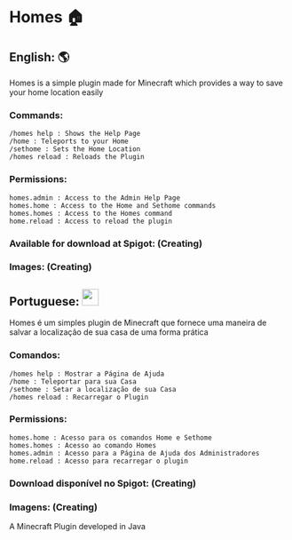 # Homes 🏠

## English: :earth_americas:
Homes is a simple plugin made for Minecraft which provides a way to save your home location easily

### Commands:
    /homes help : Shows the Help Page
    /home : Teleports to your Home
    /sethome : Sets the Home Location
    /homes reload : Reloads the Plugin
  
### Permissions:
    homes.admin : Access to the Admin Help Page
    homes.home : Access to the Home and Sethome commands 
    homes.homes : Access to the Homes command
    home.reload : Access to reload the plugin

### Available for download at Spigot: (Creating)

### Images: (Creating)

## Portuguese: <img src="https://github.com/GFelberg/Frozen/assets/41524430/4033b457-ed2c-4674-832e-06935c445f0c" width="30" height="30">
Homes é um simples plugin de Minecraft que fornece uma maneira de salvar a localização de sua casa de uma forma prática

### Comandos:
    /homes help : Mostrar a Página de Ajuda
    /home : Teleportar para sua Casa
    /sethome : Setar a localização de sua Casa
    /homes reload : Recarregar o Plugin
  
### Permissions:
    homes.home : Acesso para os comandos Home e Sethome
    homes.homes : Acesso ao comando Homes
    homes.admin : Acesso para a Página de Ajuda dos Administradores
    home.reload : Acesso para recarregar o plugin

### Download disponível no Spigot: (Creating)

### Imagens: (Creating)






A Minecraft Plugin developed in Java
